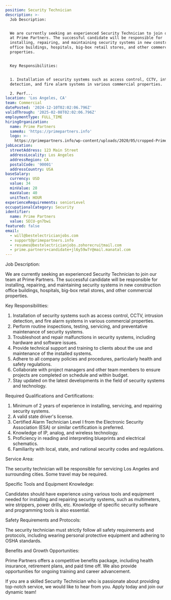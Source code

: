 ```yaml
---
position: Security Technician
description: >-
  Job Description:


  We are currently seeking an experienced Security Technician to join our team
  at Prime Partners. The successful candidate will be responsible for
  installing, repairing, and maintaining security systems in new construction
  office buildings, hospitals, big-box retail stores, and other commercial
  properties. 


  Key Responsibilities:


  1. Installation of security systems such as access control, CCTV, intrusion
  detection, and fire alarm systems in various commercial properties.

  2. Perf...
location: 'Los Angeles, CA'
team: Commercial
datePosted: '2024-12-10T02:02:06.796Z'
validThrough: '2025-02-08T02:02:06.796Z'
employmentType: FULL_TIME
hiringOrganization:
  name: Prime Partners
  sameAs: 'https://primepartners.info'
  logo: >-
    https://primepartners.info/wp-content/uploads/2020/05/cropped-Prime-Partners-Logo-NO-BG-1-1.png
jobLocation:
  streetAddress: 123 Main Street
  addressLocality: Los Angeles
  addressRegion: CA
  postalCode: '90001'
  addressCountry: USA
baseSalary:
  currency: USD
  value: 34
  minValue: 28
  maxValue: 40
  unitText: HOUR
experienceRequirements: seniorLevel
occupationalCategory: Security
identifier:
  name: Prime Partners
  value: SECU-gn7bwi
featured: false
email:
  - will@bestelectricianjobs.com
  - support@primepartners.info
  - resumes@bestelectricianjobs.zohorecruitmail.com
  - prime.partners+candidate+jl6y59w7r@mail.manatal.com
---
```




Job Description:

We are currently seeking an experienced Security Technician to join our team at Prime Partners. The successful candidate will be responsible for installing, repairing, and maintaining security systems in new construction office buildings, hospitals, big-box retail stores, and other commercial properties. 

Key Responsibilities:

1. Installation of security systems such as access control, CCTV, intrusion detection, and fire alarm systems in various commercial properties.
2. Perform routine inspections, testing, servicing, and preventative maintenance of security systems.
3. Troubleshoot and repair malfunctions in security systems, including hardware and software issues.
4. Provide technical support and training to clients about the use and maintenance of the installed systems.
5. Adhere to all company policies and procedures, particularly health and safety regulations.
6. Collaborate with project managers and other team members to ensure projects are completed on schedule and within budget.
7. Stay updated on the latest developments in the field of security systems and technology.

Required Qualifications and Certifications:

1. Minimum of 2 years of experience in installing, servicing, and repairing security systems.
2. A valid state driver's license.
3. Certified Alarm Technician Level I from the Electronic Security Association (ESA) or similar certification is preferred.
4. Knowledge of IP, analog, and wireless technology.
5. Proficiency in reading and interpreting blueprints and electrical schematics.
6. Familiarity with local, state, and national security codes and regulations.

Service Area:

The security technician will be responsible for servicing Los Angeles and surrounding cities. Some travel may be required.

Specific Tools and Equipment Knowledge:

Candidates should have experience using various tools and equipment needed for installing and repairing security systems, such as multimeters, wire strippers, power drills, etc. Knowledge of specific security software and programming tools is also essential.

Safety Requirements and Protocols:

The security technician must strictly follow all safety requirements and protocols, including wearing personal protective equipment and adhering to OSHA standards.

Benefits and Growth Opportunities:

Prime Partners offers a competitive benefits package, including health insurance, retirement plans, and paid time off. We also provide opportunities for ongoing training and career advancement.

If you are a skilled Security Technician who is passionate about providing top-notch service, we would like to hear from you. Apply today and join our dynamic team!